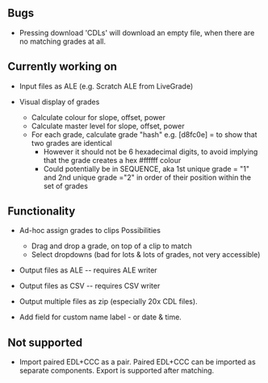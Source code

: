 ## Bugs

* Pressing download 'CDLs' will download an empty file, when there are no matching grades at all.


## Currently working on
* Input files as ALE (e.g. Scratch ALE from LiveGrade)

* Visual display of grades
    * Calculate colour for slope, offset, power
    * Calculate master level for slope, offset, power
    * For each grade, calculate grade "hash" e.g. [d8fc0e] = to show that two grades are identical
    	* However it should not be 6 hexadecimal digits, to avoid implying that the grade creates a hex #ffffff colour
        * Could potentially be in SEQUENCE, aka 1st unique grade = "1" and 2nd unique grade ="2" in order of their position within the set of grades


## Functionality

* Ad-hoc assign grades to clips
	Possibilities
	* Drag and drop a grade, on top of a clip to match
	* Select dropdowns (bad for lots & lots of grades, not very accessible)

* Output files as ALE -- requires ALE writer
* Output files as CSV -- requires CSV writer

* Output multiple files as zip (especially 20x CDL files).
* Add field for custom name label - or date & time.

## Not supported

* Import paired EDL+CCC as a pair. Paired EDL+CCC can be imported as separate components. Export is supported after matching.